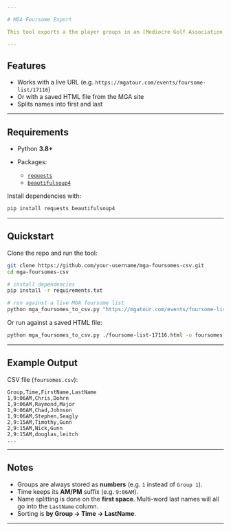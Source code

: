 ```yaml
---

# MGA Foursome Export

This tool exports a the player groups in an [Mediocre Golf Association](https://mgatour.com) event to a CSV file.

---
```


## Features

* Works with a live URL (e.g. `https://mgatour.com/events/foursome-list/17116`)
* Or with a saved HTML file from the MGA site
* Splits names into first and last

---

## Requirements

* Python **3.8+**
* Packages:

  * [`requests`](https://pypi.org/project/requests/)
  * [`beautifulsoup4`](https://pypi.org/project/beautifulsoup4/)

Install dependencies with:

```bash
pip install requests beautifulsoup4
```

---

## Quickstart

Clone the repo and run the tool:

```bash
git clone https://github.com/your-username/mga-foursomes-csv.git
cd mga-foursomes-csv

# install dependencies
pip install -r requirements.txt

# run against a live MGA foursome list
python mga_foursomes_to_csv.py "https://mgatour.com/events/foursome-list/17116" -o foursomes.csv
```

Or run against a saved HTML file:

```bash
python mga_foursomes_to_csv.py ./foursome-list-17116.html -o foursomes.csv
```

---

## Example Output

CSV file (`foursomes.csv`):

```csv
Group,Time,FirstName,LastName
1,9:06AM,Chris,Dohrn
1,9:06AM,Raymond,Major
1,9:06AM,Chad,Johnson
1,9:06AM,Stephen,Seagly
2,9:15AM,Timothy,Gunn
2,9:15AM,Nick,Gunn
2,9:15AM,douglas,leitch
...
```

---

## Notes

* Groups are always stored as **numbers** (e.g. `1` instead of `Group 1`).
* Time keeps its **AM/PM** suffix (e.g. `9:06AM`).
* Name splitting is done on the **first space**. Multi-word last names will all go into the `LastName` column.
* Sorting is **by Group → Time → LastName**.

---

